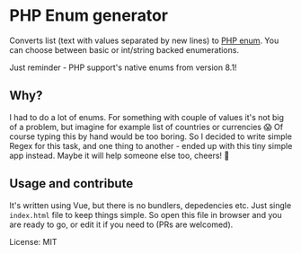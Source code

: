 # PHP Enum generator

Converts list (text with values separated by new lines) to [PHP enum](https://wiki.php.net/rfc/enumerations). You can choose between basic or int/string backed enumerations.

Just reminder - PHP support's native enums from version 8.1!

## Why?

I had to do a lot of enums. For something with couple of values it's not big of a problem, but imagine for example list of countries or currencies 😱 Of course typing this by hand would be too boring. So I decided to write simple Regex for this task, and one thing to another - ended up with this tiny simple app instead. Maybe it will help someone else too, cheers! 🥂

## Usage and contribute

It's written using Vue, but there is no bundlers, depedencies etc. Just single `index.html` file to keep things simple. 
So open this file in browser and you are ready to go, or edit it if you need to (PRs are welcomed). 



License: MIT
